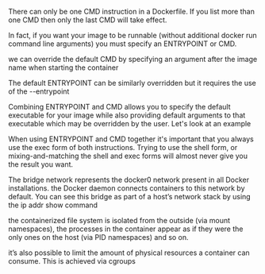 There can only be one CMD instruction in a Dockerfile. If you list more than one CMD then only the last CMD will take effect.

In fact, if you want your image to be runnable (without additional docker run command line arguments) you must specify an ENTRYPOINT or CMD.

we can override the default CMD by specifying an argument after the image name when starting the container

The default ENTRYPOINT can be similarly overridden but it requires the use of the --entrypoint

Combining ENTRYPOINT and CMD allows you to specify the default executable for your image while also providing default arguments to that executable which may be overridden by the user. Let's look at an example

When using ENTRYPOINT and CMD together it's important that you always use the exec form of both instructions. Trying to use the shell form, or mixing-and-matching the shell and exec forms will almost never give you the result you want.

The bridge network represents the docker0 network present in all Docker installations. the Docker daemon connects containers to this network by default. You can see this bridge as part of a host’s network stack by using the ip addr show command

the containerized file system is isolated from the outside (via mount namespaces), the processes in the container appear as if they were the only ones on the host (via PID namespaces) and so on.

it’s also possible to limit the amount of physical resources a container can consume. This is achieved via cgroups





